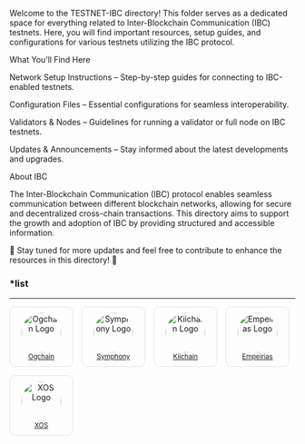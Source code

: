 Welcome to the TESTNET-IBC directory! This folder serves as a dedicated space for everything related to Inter-Blockchain Communication (IBC) testnets. Here, you will find important resources, setup guides, and configurations for various testnets utilizing the IBC protocol.

What You’ll Find Here

Network Setup Instructions – Step-by-step guides for connecting to IBC-enabled testnets.

Configuration Files – Essential configurations for seamless interoperability.

Validators & Nodes – Guidelines for running a validator or full node on IBC testnets.

Updates & Announcements – Stay informed about the latest developments and upgrades.


About IBC

The Inter-Blockchain Communication (IBC) protocol enables seamless communication between different blockchain networks, allowing for secure and decentralized cross-chain transactions. This directory aims to support the growth and adoption of IBC by providing structured and accessible information.

📌 Stay tuned for more updates and feel free to contribute to enhance the resources in this directory! 🚀


### ***list**

---

<div style="display: flex; flex-wrap: wrap; gap: 15px;">

  <div style="border: 1px solid #e1e4e8; border-radius: 10px; padding: 10px; text-align: center; width: 90px;">
    <a href="https://github.com/OneNov0209/testnet-ibc/tree/main/Ogchain">
      <img src="https://i.postimg.cc/mZ3hXY9G/0-g-labs1711467106027.png" alt="Ogchain Logo" width="70" style="border-radius: 50%; object-fit: cover;"><br>
      <small>Ogchain</small>
    </a>
  </div>

  <div style="border: 1px solid #e1e4e8; border-radius: 10px; padding: 10px; text-align: center; width: 90px;">
    <a href="https://github.com/OneNov0209/testnet-ibc/tree/main/Symphony">
      <img src="https://i.postimg.cc/rmTm9sQJ/Picsart-25-03-21-11-27-50-014.png" alt="Symphony Logo" width="70" style="border-radius: 50%; object-fit: cover;"><br>
      <small>Symphony</small>
    </a>
  </div>

  <div style="border: 1px solid #e1e4e8; border-radius: 10px; padding: 10px; text-align: center; width: 90px;">
    <a href="https://github.com/OneNov0209/testnet-ibc/tree/main/Kiichain">
      <img src="https://i.postimg.cc/t4MnFFZG/Picsart-25-03-21-11-35-55-562.png" alt="Kiichain Logo" width="70" style="border-radius: 50%; object-fit: cover;"><br>
      <small>Kiichain</small>
    </a>
  </div>

  <div style="border: 1px solid #e1e4e8; border-radius: 10px; padding: 10px; text-align: center; width: 90px;">
    <a href="https://github.com/OneNov0209/testnet-ibc/tree/main/Empeirias">
      <img src="https://i.ibb.co.com/SDrF8vH9/1-Fqd0v-Wn81-kb-D-OXHJm-Yv-A.png" alt="Empeirias Logo" width="70" style="border-radius: 50%; object-fit: cover;"><br>
      <small>Empeirias</small>
    </a>
  </div>

  <div style="border: 1px solid #e1e4e8; border-radius: 10px; padding: 10px; text-align: center; width: 90px;">
    <a href="https://github.com/OneNov0209/testnet-ibc/tree/main/XOS">
      <img src="https://pbs.twimg.com/profile_images/1861059503325913088/axi4e4i1.jpg" alt="XOS Logo" width="70" style="border-radius: 50%; object-fit: cover;"><br>
      <small>XOS</small>
    </a>
  </div>

</div>
